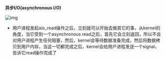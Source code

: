 **异步I/O(asynchronous I/O)**

![img](https://pic2.zhimg.com/80/v2-c2f71242b60ce6e9cb3709a18dd8e9c9_1440w.webp)



- 用户进程发起aio_read操作之后，立刻就可以开始去做其它的事，从kernel的角度，当它受到一个asynchronous read之后，首先它会立刻返回，所以不会对用户进程产生任何阻塞，然后，kernel会等待数据准备完成，然后将数据拷贝到用户内存，当这一切都完成之后，kernel会给用户进程发送一个signal，告诉它read操作完成了